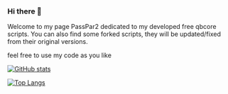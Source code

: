 ### Hi there 👋
Welcome to my page PassPar2 dedicated to my developed free qbcore scripts.
You can also find some forked scripts, they will be updated/fixed from their original versions.

feel free to use my code as you like

[![GitHub stats](https://github-readme-stats.vercel.app/api?username=abdel1touimi&count_private=true&show_icons=true&include_all_commits=true)](https://github.com/anuraghazra/github-readme-stats)

[![Top Langs](https://github-readme-stats.vercel.app/api/top-langs/?username=abdel1touimi&layout=compact)](https://github.com/anuraghazra/github-readme-stats)

